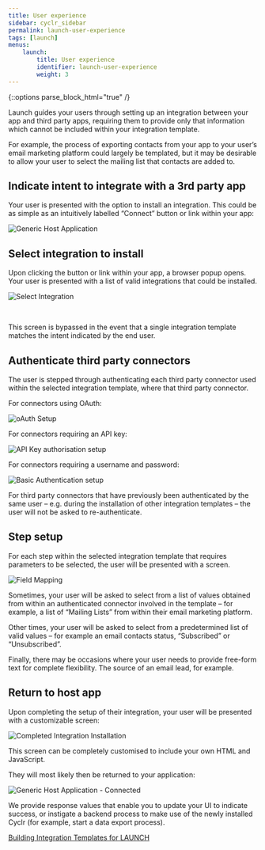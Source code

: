 ```yaml
---
title: User experience
sidebar: cyclr_sidebar
permalink: launch-user-experience
tags: [launch]
menus:
    launch:
        title: User experience
        identifier: launch-user-experience
        weight: 3
---
```

{::options parse_block_html="true" /}
<section class="card py-5 my-5">
Launch guides your users through setting up an integration between your app and third party apps, requiring them to provide only that information which cannot be included within your integration template.

For example, the process of exporting contacts from your app to your user’s email marketing platform could largely be templated, but it may be desirable to allow your user to select the mailing list that contacts are added to.

Indicate intent to integrate with a 3rd party app
-------------------------------------------------

Your user is presented with the option to install an integration. This could be as simple as an intuitively labelled “Connect” button or link within your app:

![Generic Host Application](./images/generic-host-app.png)

Select integration to install
-----------------------------

Upon clicking the button or link within your app, a browser popup opens. Your user is presented with a list of valid integrations that could be installed.

  
![Select Integration](./images/select-integration.png)

 

This screen is bypassed in the event that a single integration template matches the intent indicated by the end user.

Authenticate third party connectors
-----------------------------------

The user is stepped through authenticating each third party connector used within the selected integration template, where that third party connector.

For connectors using OAuth:

  
![oAuth Setup](./images/auth-oauth.png)

  
For connectors requiring an API key:

  
![API Key authorisation setup](./images/auth-apikey.png)

  
For connectors requiring a username and password:

  
![Basic Authentication setup](./images/auth-basic.png)

  
For third party connectors that have previously been authenticated by the same user – e.g. during the installation of other integration templates – the user will not be asked to re-authenticate.

Step setup
----------

For each step within the selected integration template that requires parameters to be selected, the user will be presented with a screen.

  
![Field Mapping](./images/launch-field-mapping.png)

  
Sometimes, your user will be asked to select from a list of values obtained from within an authenticated connector involved in the template – for example, a list of “Mailing Lists” from within their email marketing platform.

Other times, your user will be asked to select from a predetermined list of valid values – for example an email contacts status, “Subscribed” or “Unsubscribed”.

Finally, there may be occasions where your user needs to provide free-form text for complete flexibility. The source of an email lead, for example.

Return to host app
------------------

Upon completing the setup of their integration, your user will be presented with a customizable screen:

  
![Completed Integration Installation](./images/completed-installation.png)

  
This screen can be completely customised to include your own HTML and JavaScript.

They will most likely then be returned to your application:

  
![Generic Host Application - Connected](./images/generic-host-app-connected.png)

  
We provide response values that enable you to update your UI to indicate success, or instigate a backend process to make use of the newly installed Cyclr (for example, start a data export process).

[Building Integration Templates for LAUNCH](./building-integration-templates-launch)

</section>
